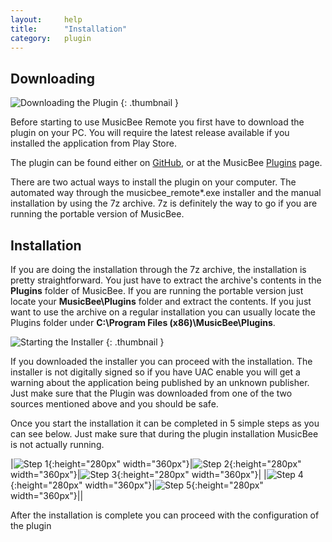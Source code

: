```yaml
---
layout:     help
title:      "Installation"
category:   plugin
---
```


## Downloading

![Downloading the Plugin]({{site.baseurl}}/img/help/plugin/01_downloading.png)
{: .thumbnail }

Before starting to use MusicBee Remote you first have to download the plugin on your PC.
You will require the latest release available if you installed the application from Play
Store.

The plugin can be found either on [GitHub](https://github.com/kelsos/mbrc-plugin/releases),
or at the MusicBee [Plugins](http://getmusicbee.com/addons/plugins/75/musicbee-remote-plugin) page.

There are two actual ways to install the plugin on your computer. The automated way through
the musicbee_remote*.exe installer and the manual installation by using the 7z archive.
7z is definitely the way to go if you are running the portable version of MusicBee.


## Installation

If you are doing the installation through the 7z archive,
the installation is pretty straightforward.
You just have to extract the archive's contents in the **Plugins** folder of MusicBee.
If you are running the portable version just locate your **MusicBee\Plugins** folder
and extract the contents. If you just want to use the archive on a regular installation you can
usually locate the Plugins folder under **C:\Program Files (x86)\MusicBee\Plugins**.


![Starting the Installer]({{site.baseurl}}/img/help/plugin/02_start_installer.png)
{: .thumbnail }

 If you downloaded the installer you can proceed with the installation.
 The installer is not digitally signed so if you have UAC enable you will
 get a warning about the application being published by an unknown publisher.
 Just make sure that the Plugin was downloaded from one of the two sources
 mentioned above and you should be safe.

Once you start the installation it can be completed in 5 simple steps as you can see below.
Just make sure that during the plugin installation MusicBee is not actually running.

|![Step 1]({{site.baseurl}}/img/help/plugin/03_installer_1.png){:height="280px" width="360px"}|![Step 2]({{site.baseurl}}/img/help/plugin/04_installer_2.png){:height="280px" width="360px"}|![Step 3]({{site.baseurl}}/img/help/plugin/05_installer_3.png){:height="280px" width="360px"}|
|![Step 4]({{site.baseurl}}/img/help/plugin/06_installer_4.png){:height="280px" width="360px"}|![Step 5]({{site.baseurl}}/img/help/plugin/07_installer_5.png){:height="280px" width="360px"}||

After the installation is complete you can proceed with the configuration of the plugin